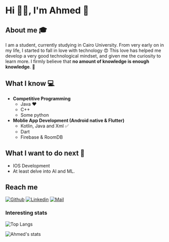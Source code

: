 # Hi 👋🏽, I'm Ahmed 👋


## About me :mortar_board:
I am a student, currently studying in Cairo University. From very early on in my life, I started to fall in love with technology 😍 This love has helped me develop a very good technological mindset, and given me the curiosity to learn more. I firmly believe that **no amount of knowledge is enough knowledge**. 🧠

## What I know :computer:
- **Competitive Programming**
	- Java ❤️
	- C++
	- Some python
- **Moblie App Development (Android native & Flutter)**
	- Kotlin, Java and Xml :white_check_mark:
	- Dart
	- Firebase & RoomDB 

## What I want to do next :thinking:
- IOS Development
- At least delve into AI and ML.

## Reach me 
[![Github](https://img.shields.io/github/followers/sarthakbh321?label=Follow&style=social)](https://github.com/Ahmed-hussien90)
[![Linkedin](https://img.shields.io/badge/-Ahmed%20Hussien-blue?style=flat-square&logo=linkedin&logoColor=white&link=https://www.linkedin.com/in/ahmed-hussien1/)](https://www.linkedin.com/in/ahmed-hussien1/)
[![Mail](https://img.shields.io/badge/-Ahmed.hs9090@gmail.com-gray?style=flat-square&logo=gmail&logoColor=red&link=https://www.linkedin.com/in/ahmed-hussien1/)](mailto:Ahmed.hs9090@gmail.com)


### Interesting stats


![Top Langs](https://github-readme-stats.vercel.app/api/top-langs/?username=Ahmed-Hussien90&hide=javascript,css,scss,html&theme=radical)


![Ahmed's stats](https://github-readme-stats.vercel.app/api?username=Ahmed-Hussien90&&show_icons=true&title_color=ffffff&icon_color=bb2acf&text_color=daf7dc&bg_color=151515)

